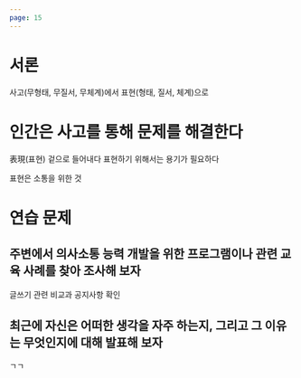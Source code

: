 ```yaml
---
page: 15
---
```

# 서론

사고(무형태, 무질서, 무체계)에서 
표현(형태, 질서, 체계)으로

# 인간은 사고를 통해 문제를 해결한다

表現(표현) 겉으로 들어내다
표현하기 위해서는 용기가 필요하다

표현은 소통을 위한 것

# 연습 문제

## 주변에서 의사소통 능력 개발을 위한 프로그램이나 관련 교육 사례를 찾아 조사해 보자
글쓰기 관련 비교과
공지사항 확인
## 최근에 자신은 어떠한 생각을 자주 하는지, 그리고 그 이유는 무엇인지에 대해 발표해 보자
ㄱㄱ